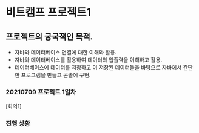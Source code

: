 # 비트캠프 프로젝트1

## 프로젝트의 궁국적인 목적.
- 자바와 데이터베이스 연결에 대한 이해와 활용.
- 자바와 데이터베이스를 활용하여 데이터의 입출력을 이해하고 활용.
- 데이터베이스에 데이터를 저장하고 이 저장된 데이터들을 바탕으로 자바에서 간단한 프로그램을 만들고 콘솔에 구현.

### 20210709 프로젝트 1일차
[회의1]

### 진행 상황
